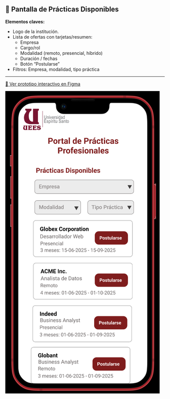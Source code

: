 ## 📄 Pantalla de Prácticas Disponibles

**Elementos claves:**

- Logo de la institución.  
- Lista de ofertas con tarjetas/resumen:
	- Empresa
	- Cargo/rol
	- Modalidad (remoto, presencial, híbrido)
	- Duración / fechas
	- Botón “Postularse”
- Filtros: Empresa, modalidad, tipo práctica

---

[🔗 Ver prototipo interactivo en Figma](https://www.figma.com/proto/j0V39vu9UWRNKr74xZncYf/Portal-de-Pr%C3%A1cticas---Estudiante?node-id=48-85&p=f&t=KmIV1nl8xFDg1VZD-1&scaling=scale-down&content-scaling=fixed&page-id=1%3A3&starting-point-node-id=48%3A85)


![Pantalla de Prácticas Disponibles](./Pantalla_Practicas_Disponibles.png)


